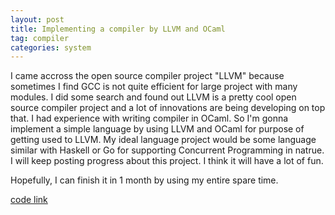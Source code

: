 ```yaml
---
layout: post
title: Implementing a compiler by LLVM and OCaml
tag: compiler
categories: system
---
```


I came accross the open source compiler project "LLVM" because sometimes I find GCC is not quite efficient for large project with many modules. I did some search and found out LLVM is a pretty cool open source compiler project and a lot of innovations are being developing on top that. I had experience with writing compiler in OCaml. So I'm gonna implement a simple language by using LLVM and OCaml for purpose of getting used to LLVM.  My ideal language project would be some language similar with Haskell or Go for supporting Concurrent Programming in natrue.  I will keep posting progress about this project. I think it will have a lot of fun. 

Hopefully, I can finish it in 1 month by using my entire spare time.

[code link](https://github.com/jovechiang/llvmprac)
